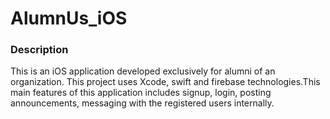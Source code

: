 # AlumnUs_iOS
### Description
This is an iOS application developed exclusively for alumni of an organization. This project uses Xcode, swift and firebase technologies.This main features of this application includes signup, login, posting announcements, messaging with the registered users internally.
